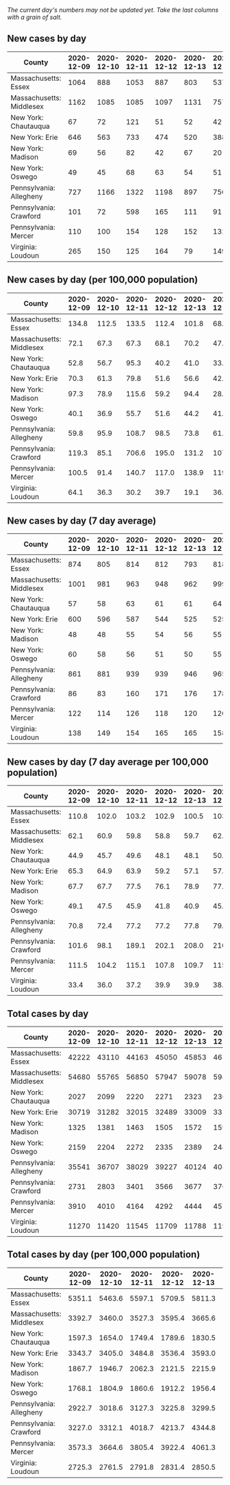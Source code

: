 _The current day's numbers may not be updated yet. Take the last columns with a grain of salt._
## New cases by day

| County | 2020-12-09 | 2020-12-10 | 2020-12-11 | 2020-12-12 | 2020-12-13 | 2020-12-14 | 2020-12-15 |
| --- | --- | --- | --- | --- | --- | --- | --- |
| Massachusetts: Essex | 1064 | 888 | 1053 | 887 | 803 | 537 | 424 |
| Massachusetts: Middlesex | 1162 | 1085 | 1085 | 1097 | 1131 | 757 | 786 |
| New York: Chautauqua | 67 | 72 | 121 | 51 | 52 | 42 | 58 |
| New York: Erie | 646 | 563 | 733 | 474 | 520 | 388 | 396 |
| New York: Madison | 69 | 56 | 82 | 42 | 67 | 20 | 29 |
| New York: Oswego | 49 | 45 | 68 | 63 | 54 | 51 | 47 |
| Pennsylvania: Allegheny | 727 | 1166 | 1322 | 1198 | 897 | 750 | 1059 |
| Pennsylvania: Crawford | 101 | 72 | 598 | 165 | 111 | 91 | 122 |
| Pennsylvania: Mercer | 110 | 100 | 154 | 128 | 152 | 131 | 97 |
| Virginia: Loudoun | 265 | 150 | 125 | 164 | 79 | 149 | 92 |

## New cases by day (per 100,000 population)

| County | 2020-12-09 | 2020-12-10 | 2020-12-11 | 2020-12-12 | 2020-12-13 | 2020-12-14 | 2020-12-15 |
| --- | --- | --- | --- | --- | --- | --- | --- |
| Massachusetts: Essex | 134.8 | 112.5 | 133.5 | 112.4 | 101.8 | 68.1 | 53.7 |
| Massachusetts: Middlesex | 72.1 | 67.3 | 67.3 | 68.1 | 70.2 | 47.0 | 48.8 |
| New York: Chautauqua | 52.8 | 56.7 | 95.3 | 40.2 | 41.0 | 33.1 | 45.7 |
| New York: Erie | 70.3 | 61.3 | 79.8 | 51.6 | 56.6 | 42.2 | 43.1 |
| New York: Madison | 97.3 | 78.9 | 115.6 | 59.2 | 94.4 | 28.2 | 40.9 |
| New York: Oswego | 40.1 | 36.9 | 55.7 | 51.6 | 44.2 | 41.8 | 38.5 |
| Pennsylvania: Allegheny | 59.8 | 95.9 | 108.7 | 98.5 | 73.8 | 61.7 | 87.1 |
| Pennsylvania: Crawford | 119.3 | 85.1 | 706.6 | 195.0 | 131.2 | 107.5 | 144.2 |
| Pennsylvania: Mercer | 100.5 | 91.4 | 140.7 | 117.0 | 138.9 | 119.7 | 88.6 |
| Virginia: Loudoun | 64.1 | 36.3 | 30.2 | 39.7 | 19.1 | 36.0 | 22.2 |

## New cases by day (7 day average)

| County | 2020-12-09 | 2020-12-10 | 2020-12-11 | 2020-12-12 | 2020-12-13 | 2020-12-14 | 2020-12-15 |
| --- | --- | --- | --- | --- | --- | --- | --- |
| Massachusetts: Essex | 874 | 805 | 814 | 812 | 793 | 818 | 808 |
| Massachusetts: Middlesex | 1001 | 981 | 963 | 948 | 962 | 999 | 1015 |
| New York: Chautauqua | 57 | 58 | 63 | 61 | 61 | 64 | 66 |
| New York: Erie | 600 | 596 | 587 | 544 | 525 | 525 | 531 |
| New York: Madison | 48 | 48 | 55 | 54 | 56 | 55 | 52 |
| New York: Oswego | 60 | 58 | 56 | 51 | 50 | 55 | 54 |
| Pennsylvania: Allegheny | 861 | 881 | 939 | 939 | 946 | 965 | 1017 |
| Pennsylvania: Crawford | 86 | 83 | 160 | 171 | 176 | 178 | 180 |
| Pennsylvania: Mercer | 122 | 114 | 126 | 118 | 120 | 126 | 125 |
| Virginia: Loudoun | 138 | 149 | 154 | 165 | 165 | 158 | 146 |

## New cases by day (7 day average per 100,000 population)

| County | 2020-12-09 | 2020-12-10 | 2020-12-11 | 2020-12-12 | 2020-12-13 | 2020-12-14 | 2020-12-15 |
| --- | --- | --- | --- | --- | --- | --- | --- |
| Massachusetts: Essex | 110.8 | 102.0 | 103.2 | 102.9 | 100.5 | 103.7 | 102.4 |
| Massachusetts: Middlesex | 62.1 | 60.9 | 59.8 | 58.8 | 59.7 | 62.0 | 63.0 |
| New York: Chautauqua | 44.9 | 45.7 | 49.6 | 48.1 | 48.1 | 50.4 | 52.0 |
| New York: Erie | 65.3 | 64.9 | 63.9 | 59.2 | 57.1 | 57.1 | 57.8 |
| New York: Madison | 67.7 | 67.7 | 77.5 | 76.1 | 78.9 | 77.5 | 73.3 |
| New York: Oswego | 49.1 | 47.5 | 45.9 | 41.8 | 40.9 | 45.0 | 44.2 |
| Pennsylvania: Allegheny | 70.8 | 72.4 | 77.2 | 77.2 | 77.8 | 79.4 | 83.6 |
| Pennsylvania: Crawford | 101.6 | 98.1 | 189.1 | 202.1 | 208.0 | 210.3 | 212.7 |
| Pennsylvania: Mercer | 111.5 | 104.2 | 115.1 | 107.8 | 109.7 | 115.1 | 114.2 |
| Virginia: Loudoun | 33.4 | 36.0 | 37.2 | 39.9 | 39.9 | 38.2 | 35.3 |

## Total cases by day

| County | 2020-12-09 | 2020-12-10 | 2020-12-11 | 2020-12-12 | 2020-12-13 | 2020-12-14 | 2020-12-15 |
| --- | --- | --- | --- | --- | --- | --- | --- |
| Massachusetts: Essex | 42222 | 43110 | 44163 | 45050 | 45853 | 46390 | 46814 |
| Massachusetts: Middlesex | 54680 | 55765 | 56850 | 57947 | 59078 | 59835 | 60621 |
| New York: Chautauqua | 2027 | 2099 | 2220 | 2271 | 2323 | 2365 | 2423 |
| New York: Erie | 30719 | 31282 | 32015 | 32489 | 33009 | 33397 | 33793 |
| New York: Madison | 1325 | 1381 | 1463 | 1505 | 1572 | 1592 | 1621 |
| New York: Oswego | 2159 | 2204 | 2272 | 2335 | 2389 | 2440 | 2487 |
| Pennsylvania: Allegheny | 35541 | 36707 | 38029 | 39227 | 40124 | 40874 | 41933 |
| Pennsylvania: Crawford | 2731 | 2803 | 3401 | 3566 | 3677 | 3768 | 3890 |
| Pennsylvania: Mercer | 3910 | 4010 | 4164 | 4292 | 4444 | 4575 | 4672 |
| Virginia: Loudoun | 11270 | 11420 | 11545 | 11709 | 11788 | 11937 | 12029 |

## Total cases by day (per 100,000 population)

| County | 2020-12-09 | 2020-12-10 | 2020-12-11 | 2020-12-12 | 2020-12-13 | 2020-12-14 | 2020-12-15 |
| --- | --- | --- | --- | --- | --- | --- | --- |
| Massachusetts: Essex | 5351.1 | 5463.6 | 5597.1 | 5709.5 | 5811.3 | 5879.3 | 5933.1 |
| Massachusetts: Middlesex | 3392.7 | 3460.0 | 3527.3 | 3595.4 | 3665.6 | 3712.5 | 3761.3 |
| New York: Chautauqua | 1597.3 | 1654.0 | 1749.4 | 1789.6 | 1830.5 | 1863.6 | 1909.3 |
| New York: Erie | 3343.7 | 3405.0 | 3484.8 | 3536.4 | 3593.0 | 3635.2 | 3678.3 |
| New York: Madison | 1867.7 | 1946.7 | 2062.3 | 2121.5 | 2215.9 | 2244.1 | 2285.0 |
| New York: Oswego | 1768.1 | 1804.9 | 1860.6 | 1912.2 | 1956.4 | 1998.2 | 2036.7 |
| Pennsylvania: Allegheny | 2922.7 | 3018.6 | 3127.3 | 3225.8 | 3299.5 | 3361.2 | 3448.3 |
| Pennsylvania: Crawford | 3227.0 | 3312.1 | 4018.7 | 4213.7 | 4344.8 | 4452.4 | 4596.5 |
| Pennsylvania: Mercer | 3573.3 | 3664.6 | 3805.4 | 3922.4 | 4061.3 | 4181.0 | 4269.6 |
| Virginia: Loudoun | 2725.3 | 2761.5 | 2791.8 | 2831.4 | 2850.5 | 2886.5 | 2908.8 |
